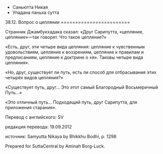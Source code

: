 









* Саньютта Никая
* Упадана паньха сутта


38\.12\. Вопрос о цеплянии
\=\=\=\=\=\=\=\=\=\=\=\=\=\=\=\=\=\=\=\=\=\=\=\=



Странник Джамбукхадака сказал: «Друг Сарипутта, «цепляние, цепляние»—так говорят\. Что такое цепляние?»


«Есть, друг, эти четыре вида цепляния: цепляние к чувственным удовольствиям, цепляние к воззрениям, цепляние к правилам и предписаниям, цепляние к доктрине о «я»\. Таковы четыре вида цепляния»\.


«Но, друг, существует ли путь, есть ли способ для отбрасывания этих четырёх видов цепляния?»


«Существует путь, друг… Это этот самый Благородный Восьмеричный Путь…»


«Это отличный путь… Подходящий путь, друг Сарипутта, для приложения старания»\.



Перевод с английского: SV


редакция перевода: 19\.09\.2012


источник: Samyutta Nikaya by Bhikkhu Bodhi, p\. 1298


Prepared for SuttaCentral by Aminah Borg\-Luck\.






